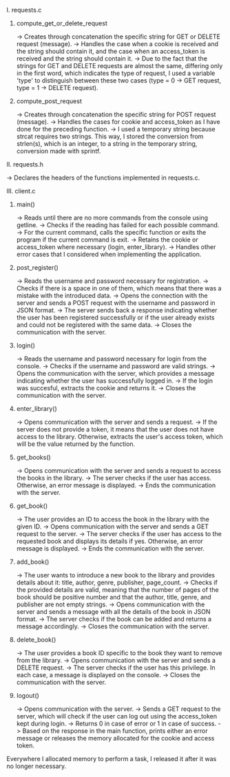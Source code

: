 
I. requests.c

1. compute_get_or_delete_request

    -> Creates through concatenation the specific string for GET or DELETE request (message).
    -> Handles the case when a cookie is received and the string should contain it, and the case when an access_token is received and the string should contain it.
    -> Due to the fact that the strings for GET and DELETE requests are almost the same, differing only in the first word, which indicates the type of request, I used a variable 'type' to distinguish between these two cases (type = 0 -> GET request, type = 1 -> DELETE request).

2. compute_post_request

    -> Creates through concatenation the specific string for POST request (message).
    -> Handles the cases for cookie and access_token as I have done for the preceding function.
    -> I used a temporary string because strcat requires two strings. This way, I stored the conversion from strlen(s), which is an integer, to a string in the temporary string, conversion made with sprintf.

II. requests.h

-> Declares the headers of the functions implemented in requests.c.


III. client.c

1. main()

    -> Reads until there are no more commands from the console using getline.
    -> Checks if the reading has failed for each possible command.
    -> For the current command, calls the specific function or exits the program if the current command is exit.
    -> Retains the cookie or access_token where necessary (login, enter_library).
    -> Handles other error cases that I considered when implementing the application.

2. post_register()

    -> Reads the username and password necessary for registration.
    -> Checks if there is a space in one of them, which means that there was a mistake with the introduced data.
    -> Opens the connection with the server and sends a POST request with the username and password in JSON format.
    -> The server sends back a response indicating whether the user has been registered successfully or if the user already exists and could not be registered with the same data.
    -> Closes the communication with the server.

3. login()

    -> Reads the username and password necessary for login from the console.
    -> Checks if the username and password are valid strings.
    -> Opens the communication with the server, which provides a message indicating whether the user has successfully logged in.
    -> If the login was succesful, extracts the cookie and returns it.
    -> Closes the communication with the server.

4. enter_library()

    -> Opens communication with the server and sends a request.
    -> If the server does not provide a token, it means that the user does not have access to the library. Otherwise, extracts the user's access token, which will be the value returned by the function.

5. get_books()

    -> Opens communication with the server and sends a request to access the books in the library.
    -> The server checks if the user has access. Otherwise, an error message is displayed.
    -> Ends the communication with the server.

6. get_book()

    -> The user provides an ID to access the book in the library with the given ID.
    -> Opens communication with the server and sends a GET request to the server.
    -> The server checks if the user has access to the requested book and displays its details if yes. Otherwise, an error message is displayed.
    -> Ends the communication with the server.

7. add_book()

    -> The user wants to introduce a new book to the library and provides details about it: title, author, genre, publisher, page_count.
    -> Checks if the provided details are valid, meaning that the number of pages of the book should be positive number and that the author, title, genre, and publisher are not empty strings.
    -> Opens communication with the server and sends a message with all the details of the book in JSON format.
    -> The server checks if the book can be added and returns a message accordingly.
    -> Closes the communication with the server.

8. delete_book()

    -> The user provides a book ID specific to the book they want to remove from the library.
    -> Opens communication with the server and sends a DELETE request.
    -> The server checks if the user has this privilege. In each case, a message is displayed on the console.
    -> Closes the communication with the server.

9. logout()

    -> Opens communication with the server.
    -> Sends a GET request to the server, which will check if the user can log out using the access_token kept during login.
    -> Returns 0 in case of error or 1 in case of success.
    -> Based on the response in the main function, prints either an error message or releases the memory allocated for the cookie and access token.

    
Everywhere I allocated memory to perform a task, I released it after it was no longer necessary.
